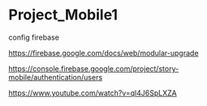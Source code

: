 # Project_Mobile1

config firebase

https://firebase.google.com/docs/web/modular-upgrade

https://console.firebase.google.com/project/story-mobile/authentication/users

https://www.youtube.com/watch?v=ql4J6SpLXZA
